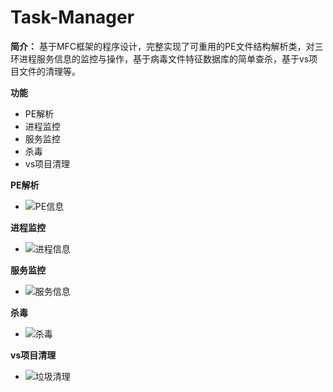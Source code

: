 # Task-Manager
**简介：** 基于MFC框架的程序设计，完整实现了可重用的PE文件结构解析类，对三环进程服务信息的监控与操作，基于病毒文件特征数据库的简单查杀，基于vs项目文件的清理等。

**功能**
* PE解析
* 进程监控
* 服务监控
* 杀毒
* vs项目清理

**PE解析**
* ![PE信息](https://user-images.githubusercontent.com/43434492/153347923-b9af52a0-2093-4759-9811-626de71bc14e.png)

**进程监控**
* ![进程信息](https://user-images.githubusercontent.com/43434492/153347937-abe2c6a9-ea7a-441c-a1f8-4cae7f071348.png)
      
**服务监控**
* ![服务信息](https://user-images.githubusercontent.com/43434492/153347957-c2ed1a25-73f5-4a5c-97a3-6300530e0539.png)
      
**杀毒**
* ![杀毒](https://user-images.githubusercontent.com/43434492/153347964-b0cf9e30-8064-4a47-9f8c-edf8fdd5b363.png)
      
**vs项目清理**
* ![垃圾清理](https://user-images.githubusercontent.com/43434492/153347984-2e7b10fc-4f66-49a8-9f54-cdcb5785dedd.png)


